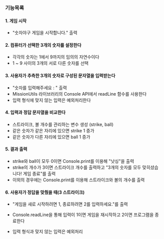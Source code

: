 ### 기능목록

#### 1. 게임 시작

- "숫자야구 게임을 시작합니다." 출력

#### 2. 컴퓨터가 선택한 3개의 숫자를 설정한다

- 각각의 숫자는 1에서 9까지의 임의의 자연수이다
- 1 ~ 9 사이의 3개의 서로 다른 숫자를 선택

#### 3. 사용자가 추측한 3개의 숫자로 구성된 문자열을 입력받는다

- "숫자를 입력해주세요 : " 출력
- MissionUtils 라이브러리의 Console API에서 readLine 함수를 사용한다
- 입력 형식에 맞지 않는 입력은 예외처리한다

#### 4. 입력과 정답 문자열을 비교한다

- 스트라이크, 볼 개수를 관리하는 변수 생성 (strike, ball)
- 같은 숫자가 같은 자리에 있으면 strike 1 증가
- 같은 숫자가 다른 자리에 있으면 ball 1 증가

#### 5. 결과 출력

- strike와 ball이 모두 0이면 Console.print를 이용해 "낫싱"을 출력
- strike의 개수가 3이면 스트라이크 개수를 출력하고 "3개의 숫자를 모두 맞히셨습니다! 게임 종료"를 출력
- 이외의 경우에는 Console.print를 이용해 스트라이크와 볼의 개수를 출력

#### 6. 사용자가 정답을 맞췄을 때(3 스트라이크)

- "게임을 새로 시작하려면 1, 종료하려면 2를 입력하세요."를 출력

- Console.readLine을 통해 입력이 1이면 게임을 재시작하고 2이면 프로그램을 종료한다
- 입력 형식과 맞지 않는 입력은 예외처리

